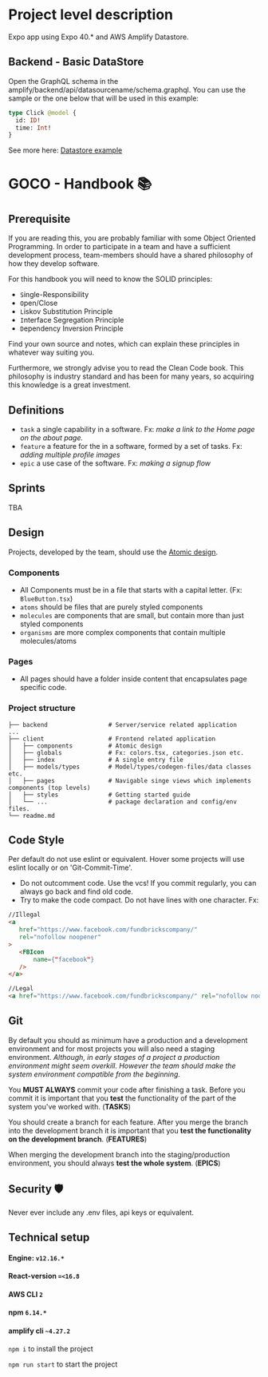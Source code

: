 # Project level description

Expo app using Expo 40.* and AWS Amplify Datastore.

## Backend - Basic DataStore
Open the GraphQL schema in the amplify/backend/api/datasourcename/schema.graphql. You can use the sample or the one below that will be used in this example:

```graphql
type Click @model {
  id: ID!
  time: Int!
}
```
See more here: [Datastore example](https://github.com/dabit3/amplify-datastore-example/blob/master/README.md)

# GOCO - Handbook 📚

## Prerequisite
If you are reading this, you are probably familiar with some Object Oriented Programming. In order to participate in a team and have a sufficient development process, team-members should have a shared philosophy of how they develop software.


For this handbook you will need to know the SOLID principles:
- `S`ingle-Responsibility
- `O`pen/Close
- `L`iskov Substitution Principle
- `I`nterface Segregation Principle
- `D`ependency Inversion Principle

Find your own source and notes, which can explain these principles in whatever way suiting you.

Furthermore, we strongly advise you to read the Clean Code book. This philosophy is industry standard and has been for many years, so acquiring this knowledge is a great investment. 

## Definitions
- `task` a single capability in a software. Fx: *make a link to the Home page on the about page.*
- `feature` a feature for the in a software, formed by a set of tasks. Fx: *adding multiple profile images*
- `epic` a use case of the software. Fx: *making a signup flow*


## Sprints 
TBA

## Design
Projects, developed by the team, should use the [Atomic design](https://bradfrost.com/blog/post/atomic-web-design/).

### Components
 - All Components must be in a file that starts with a capital letter. (Fx: `BlueButton.tsx`)
 - `atoms` should be files that are purely styled components 
 - `molecules` are components that are small, but contain more than just styled components
 - `organisms` are more complex components that contain multiple molecules/atoms

 ### Pages
 - All pages should have a folder inside content that encapsulates page specific code.

### Project structure

```
├── backend                 # Server/service related application
... 
├── client                  # Frontend related application
│   ├── components          # Atomic design
│   ├── globals             # Fx: colors.tsx, categories.json etc.
│   ├── index               # A single entry file
│   ├── models/types        # Model/types/codegen-files/data classes etc.
│   ├── pages               # Navigable singe views which implements components (top levels) 
│   ├── styles              # Getting started guide
│   └── ...                 # package declaration and config/env files.
└── readme.md
```

 
## Code Style
Per default do not use eslint or equivalent. Hover some projects will use eslint locally or on 'Git-Commit-Time'.

 - Do not outcomment code. Use the vcs! If you commit regularly, you can always go back and find old code.
 - Try to make the code compact. Do not have lines with one character. Fx:
 
 ```html
//Illegal 
<a 
    href="https://www.facebook.com/fundbrickscompany/"
    rel="nofollow noopener"
> 
    <FBIcon 
        name={"facebook"}
    />
</a> 

//Legal 
<a href="https://www.facebook.com/fundbrickscompany/" rel="nofollow noopener"><FBIcon name={"facebook"} /></a>

```


## Git
By default you should as minimum have a production and a development environment and for most projects you will also need a staging environment. *Although, in early stages of a project a production environment might seem overkill. However the team should make the system environment compatible from the beginning.* 

You **MUST ALWAYS** commit your code after finishing a task. Before you commit it is important that you **test** the functionality of the part of the system you've worked with. (**TASKS**)

You should create a branch for each feature. After you merge the branch into the development branch it is important that you **test the functionality on the development branch**. (**FEATURES**)

When merging the development branch into the staging/production environment, you should always **test the whole system**. (**EPICS**)

## Security 🛡
Never ever include any .env files, api keys or equivalent.


## Technical setup
#### Engine: `v12.16.*`
#### React-version `=<16.8`
#### AWS CLI `2`
#### npm `6.14.*`
#### amplify cli `~4.27.2`


`npm i` to install the project

`npm run start` to start the project
